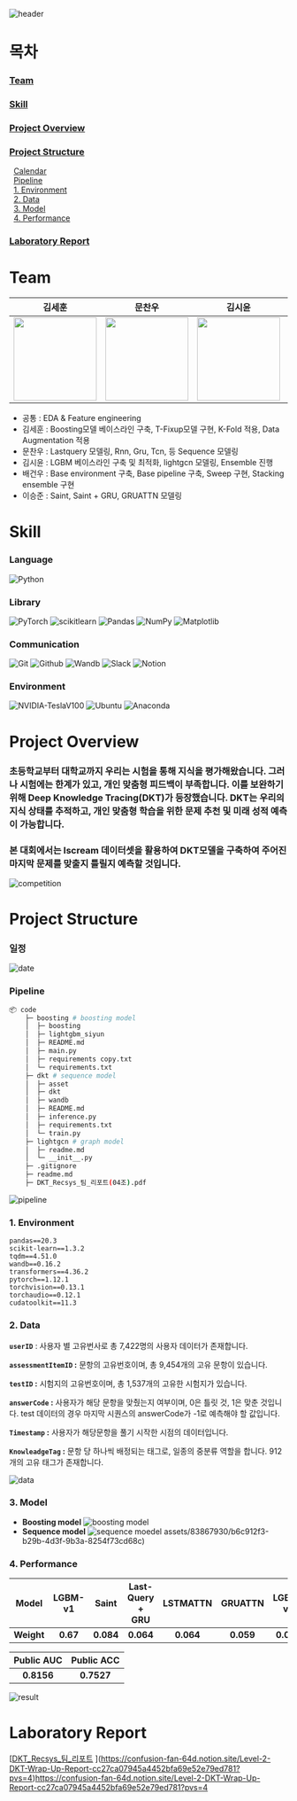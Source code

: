 ![header](https://capsule-render.vercel.app/api?type=rect&color=0080ff&height=180&section=header&text=Deep&nbsp;Knowledge&nbsp;Tracing(DKT)&%20render&fontSize=50&fontColor=FFFFFF)

# 목차
### [Team](#Team-1)
### [Skill](#Skill-1)
### [Project Overview](#Project-Overview-1)
### [Project Structure](#Project-Structure-1)
&nbsp;&nbsp;[Calendar](#Calendar-1)<br>
&nbsp;&nbsp;[Pipeline](#Pipeline-1)<br>
&nbsp;&nbsp;[1. Environment](#1-Environment-1)<br>
&nbsp;&nbsp;[2. Data](#2-Data-1)<br>
&nbsp;&nbsp;[3. Model](#3-Model-1)<br>
&nbsp;&nbsp;[4. Performance](#5-Performance-1)<br> 
### [Laboratory Report](#Laboratory-Report-1)

# Team
| **김세훈** | **문찬우** | **김시윤** | **배건우** | **이승준** |
| :------: |  :------: | :------: | :------: | :------: |
| [<img src="https://avatars.githubusercontent.com/u/8871767?v=4" height=150 width=150>](https://github.com/warpfence) | [<img src="https://avatars.githubusercontent.com/u/95879995?v=4" height=150 width=150> ](https://github.com/chanwoomoon) | [<img src="https://avatars.githubusercontent.com/u/68991530?v=4" height=150 width=150> ](https://github.com/tldbs5026) | [<img src="https://avatars.githubusercontent.com/u/83867930?v=4" height=150 width=150>](https://github.com/gunwoof) | [<img src="https://avatars.githubusercontent.com/u/133944361?v=4" height=150 width=150>](https://github.com/llseungjun) |
- 공통 : EDA & Feature engineering
- 김세훈 : Boosting모델 베이스라인 구축, T-Fixup모델 구현, K-Fold 적용, Data Augmentation 적용
- 문찬우 : Lastquery 모델링, Rnn, Gru, Tcn, 등 Sequence 모델링
- 김시윤 : LGBM 베이스라인 구축 및 최적화, lightgcn 모델링, Ensemble 진행
- 배건우 : Base environment 구축, Base pipeline 구축, Sweep 구현, Stacking ensemble 구현
- 이승준 : Saint, Saint + GRU, GRUATTN 모델링

# Skill 
### Language
  ![Python](https://img.shields.io/badge/python-3670A0?style=for-the-badge&logo=python&logoColor=ffdd54)

### Library
  ![PyTorch](https://img.shields.io/badge/PyTorch-%23EE4C2C.svg?style=for-the-badge&logo=PyTorch&logoColor=white)
  ![scikitlearn](https://img.shields.io/badge/scikitlearn-F7931E?style=for-the-badge&logo=scikitlearn&logoColor=white)
  ![Pandas](https://img.shields.io/badge/pandas-%23150458.svg?style=for-the-badge&logo=pandas&logoColor=white)
  ![NumPy](https://img.shields.io/badge/numpy-%23013243.svg?style=for-the-badge&logo=numpy&logoColor=white)
  ![Matplotlib](https://img.shields.io/badge/Matplotlib-%23ff0000.svg?style=for-the-badge&logo=Matplotlib&logoColor=black)

### Communication
  ![Git](https://img.shields.io/badge/git-%23F05033.svg?style=for-the-badge&logo=git&logoColor=white)
  ![Github](https://img.shields.io/badge/GitHub-100000?style=for-the-badge&logo=github&logoColor=white)
  ![Wandb](https://img.shields.io/badge/Weights_&_Biases-FFBE00?style=for-the-badge&logo=WeightsAndBiases&logoColor=white)
  ![Slack](https://img.shields.io/badge/Slack-4A154B?style=for-the-badge&logo=slack&logoColor=white)
  ![Notion](https://img.shields.io/badge/Notion-000000?style=for-the-badge&logo=notion&logoColor=white)

### Environment
  ![NVIDIA-TeslaV100](https://img.shields.io/badge/NVIDIA-TeslaV100-76B900?style=for-the-badge&logo=nvidia&logoColor=white)
  ![Ubuntu](https://img.shields.io/badge/Ubuntu-E95420?style=for-the-badge&logo=ubuntu&logoColor=white)
  ![Anaconda](https://img.shields.io/badge/Anaconda-44A833.svg?style=for-the-badge&logo=Anaconda&logoColor=white)

# Project Overview

### 초등학교부터 대학교까지 우리는 시험을 통해 지식을 평가해왔습니다. 그러나 시험에는 한계가 있고, 개인 맞춤형 피드백이 부족합니다. 이를 보완하기 위해 Deep Knowledge Tracing(DKT)가 등장했습니다. DKT는 우리의 지식 상태를 추적하고, 개인 맞춤형 학습을 위한 문제 추천 및 미래 성적 예측이 가능합니다.   
### 본 대회에서는 Iscream 데이터셋을 활용하여 DKT모델을 구축하여 주어진 마지막 문제를 맞출지 틀릴지 예측할 것입니다.  
 
![competition](https://github.com/boostcampaitech5/level2_dkt-recsys-09/assets/83867930/3a48942b-ef29-49a0-9fc0-f5dd65bcc78e) 

# Project Structure

### 일정
![date](https://github.com/gunwoof/Boostcamp-level2-dkt-recsys/assets/83867930/f9a9bc65-a23e-4739-b3ab-d6a183d7800b)
### Pipeline
```bash
📦 code
    ├─ boosting # boosting model
    │  ├─ boosting
    │  ├─ lightgbm_siyun
    │  ├─ README.md
    │  ├─ main.py
    │  ├─ requirements copy.txt
    │  └─ requirements.txt
    ├─ dkt # sequence model
    │  ├─ asset
    │  ├─ dkt
    │  ├─ wandb
    │  ├─ README.md
    │  ├─ inference.py
    │  ├─ requirements.txt
    │  └─ train.py
    ├─ lightgcn # graph model
    │  ├─ readme.md
    │  └─ __init__.py
    ├─ .gitignore
    ├─ readme.md
    ├─ DKT_Recsys_팀_리포트(04조).pdf
```
![pipeline](https://github.com/gunwoof/Boostcamp-level2-dkt-recsys/assets/83867930/4223d586-5970-41b6-8b67-bca31082d937)
### 1. Environment
```
pandas==20.3
scikit-learn==1.3.2
tqdm==4.51.0
wandb==0.16.2
transformers==4.36.2
pytorch==1.12.1
torchvision==0.13.1
torchaudio==0.12.1
cudatoolkit==11.3
```
### 2. Data
**`userID`** : 사용자 별 고유번사로 총 7,422명의 사용자 데이터가 존재합니다.

**`assessmentItemID` :** 문항의 고유번호이며, 총 9,454개의 고유 문항이 있습니다.

**`testID` :** 시험지의 고유번호이며, 총 1,537개의 고유한 시험지가 있습니다.

**`answerCode` :** 사용자가 해당 문항을 맞췄는지 여부이며,  0은 틀릿 것, 1은 맞춘 것입니다. test 데이터의 경우 마지막 시퀀스의 answerCode가 -1로 예측해야 할 값입니다.

**`Timestamp` :** 사용자가 해당문항을 풀기 시작한 시점의 데이터입니다.

**`KnowleadgeTag` :** 문항 당 하나씩 배정되는 태그로, 일종의 중분류 역할을 합니다. 912개의 고유 태그가 존재합니다.

![data](https://github.com/gunwoof/Boostcamp-level2-dkt-recsys/assets/83867930/95dcb9b4-4d01-4e54-8984-c3b64dde2beb)
### 3. Model
  - **Boosting model**
    ![boosting model](https://github.com/gunwoof/Boostcamp-level2-dkt-recsys/assets/83867930/95ce01c7-1ea7-45bf-aab8-85c81d9ae43d)
  - **Sequence model**
    ![sequence moedel](https://github.com/gunwoof/Boostcamp-level2-dkt-recsys/assets/83867930/3aecdebe-eefa-4824-a3b7-a7a39a4968e9)
assets/83867930/b6c912f3-b29b-4d3f-9b3a-8254f73cd68c)

### 4. Performance

| **Model** | **LGBM-v1** | **Saint** | **Last-Query + GRU** | **LSTMATTN** | **GRUATTN** | **LGBM-v2** |
| :------: |  :------: | :------: | :------: | :------: | :------: | :------: |
| **Weight** | **0.67** | **0.084** | **0.064** | **0.064** | **0.059** | **0.059** | 

| **Public AUC** | **Public ACC** |
| :------: |  :------: | 
| **0.8156** | **0.7527** | 

![result](https://github.com/gunwoof/Boostcamp-level2-dkt-recsys/assets/83867930/99d2fbc1-16e9-4c4a-ae94-a46f8c5d6c44)

# Laboratory Report
[[DKT_Recsys_팀_리포트](https://github.com/boostcampaitech6/level2-dkt-recsys-04/blob/main/DKT_Recsys_%ED%8C%80_%EB%A6%AC%ED%8F%AC%ED%8A%B8(04%EC%A1%B0).pdf)
](https://confusion-fan-64d.notion.site/Level-2-DKT-Wrap-Up-Report-cc27ca07945a4452bfa69e52e79ed781?pvs=4)https://confusion-fan-64d.notion.site/Level-2-DKT-Wrap-Up-Report-cc27ca07945a4452bfa69e52e79ed781?pvs=4

